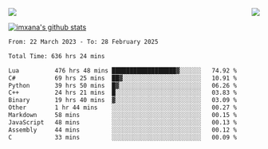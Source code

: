 <p>
  <a href="https://count.getloli.com/"><img src="https://count.getloli.com/get/@xana.readme?theme=moebooru-h"></a>
  <img src="https://weather-icon.journeyad.repl.co/@hangzhou?v=1" align="right">
</p>


<a href="https://github.com/imxana"><img align="center" src="https://github-readme-stats.vercel.app/api?username=imxana&show_icons=true&include_all_commits=true&hide_border=tru&custom_title=imxana%27s%20Github%20Stats" alt="imxana's github stats" /></a> 

<!--START_SECTION:waka-->

```txt
From: 22 March 2023 - To: 28 February 2025

Total Time: 636 hrs 24 mins

Lua          476 hrs 48 mins ██████████████████▓░░░░░░   74.92 %
C#           69 hrs 25 mins  ██▓░░░░░░░░░░░░░░░░░░░░░░   10.91 %
Python       39 hrs 50 mins  █▓░░░░░░░░░░░░░░░░░░░░░░░   06.26 %
C++          24 hrs 21 mins  █░░░░░░░░░░░░░░░░░░░░░░░░   03.83 %
Binary       19 hrs 40 mins  ▓░░░░░░░░░░░░░░░░░░░░░░░░   03.09 %
Other        1 hr 44 mins    ░░░░░░░░░░░░░░░░░░░░░░░░░   00.27 %
Markdown     58 mins         ░░░░░░░░░░░░░░░░░░░░░░░░░   00.15 %
JavaScript   48 mins         ░░░░░░░░░░░░░░░░░░░░░░░░░   00.13 %
Assembly     44 mins         ░░░░░░░░░░░░░░░░░░░░░░░░░   00.12 %
C            33 mins         ░░░░░░░░░░░░░░░░░░░░░░░░░   00.09 %
```

<!--END_SECTION:waka-->
